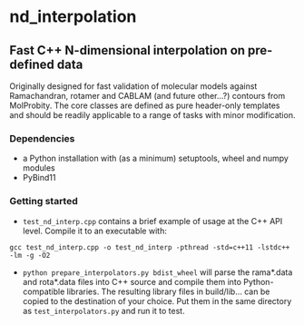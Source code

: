 # nd_interpolation
## Fast C++ N-dimensional interpolation on pre-defined data

Originally designed for fast validation of molecular models against Ramachandran, rotamer and CABLAM (and future other...?) contours from MolProbity. The core classes are defined as pure header-only templates and should be readily applicable to a range of tasks with minor modification. 

### Dependencies

- a Python installation with (as a minimum) setuptools, wheel and numpy modules
- PyBind11

### Getting started

- `test_nd_interp.cpp` contains a brief example of usage at the C++ API level. Compile it to an executable with:
```
gcc test_nd_interp.cpp -o test_nd_interp -pthread -std=c++11 -lstdc++ -lm -g -O2
```
- `python prepare_interpolators.py bdist_wheel` will parse the rama*.data and rota*.data files into C++ source and compile them into Python-compatible libraries. The resulting library files in build/lib... can be copied to the destination of your choice. Put
them in the same directory as `test_interpolators.py` and run it to test.


